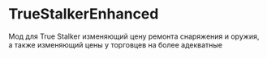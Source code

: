 # TrueStalkerEnhanced
Мод для True Stalker изменяющий цену ремонта снаряжения и оружия, а также изменяющий цены у торговцев на более адекватные
